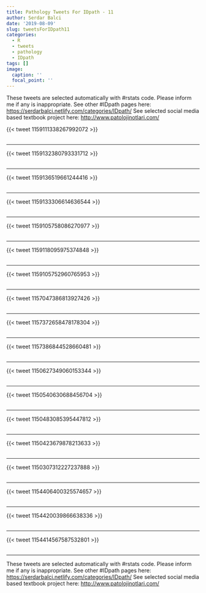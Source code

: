 ```yaml
---
title: Pathology Tweets For IDpath - 11
author: Serdar Balci
date: '2019-08-09'
slug: tweetsForIDpath11
categories:
  - R
  - tweets
  - pathology
  - IDpath
tags: []
image:
  caption: ''
  focal_point: ''
---
```



These tweets are selected automatically with #rstats code. Please inform me if any is inappropriate.
See other #IDpath pages here: https://serdarbalci.netlify.com/categories/IDpath/ 
See selected social media based textbook project here: http://www.patolojinotlari.com/

{{< tweet 1159111338267992072 >}}
<br>
<br>
<hr>
{{< tweet 1159132380793331712 >}}
<br>
<br>
<hr>
{{< tweet 1159136519661244416 >}}
<br>
<br>
<hr>
{{< tweet 1159133306614636544 >}}
<br>
<br>
<hr>
{{< tweet 1159105758086270977 >}}
<br>
<br>
<hr>
{{< tweet 1159118095975374848 >}}
<br>
<br>
<hr>
{{< tweet 1159105752960765953 >}}
<br>
<br>
<hr>
{{< tweet 1157047386813927426 >}}
<br>
<br>
<hr>
{{< tweet 1157372658478178304 >}}
<br>
<br>
<hr>
{{< tweet 1157386844528660481 >}}
<br>
<br>
<hr>
{{< tweet 1150627349060153344 >}}
<br>
<br>
<hr>
{{< tweet 1150540630688456704 >}}
<br>
<br>
<hr>
{{< tweet 1150483085395447812 >}}
<br>
<br>
<hr>
{{< tweet 1150423679878213633 >}}
<br>
<br>
<hr>
{{< tweet 1150307312227237888 >}}
<br>
<br>
<hr>
{{< tweet 1154406400325574657 >}}
<br>
<br>
<hr>
{{< tweet 1154420039866638336 >}}
<br>
<br>
<hr>
{{< tweet 1154414567587532801 >}}
<br>
<br>
<hr>


These tweets are selected automatically with #rstats code. Please inform me if any is inappropriate.
See other #IDpath pages here: https://serdarbalci.netlify.com/categories/IDpath/ 
See selected social media based textbook project here: http://www.patolojinotlari.com/
